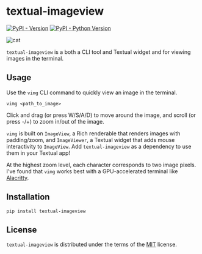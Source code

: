 # textual-imageview

[![PyPI - Version](https://img.shields.io/pypi/v/textual-imageview.svg)](https://pypi.org/project/textual-imageview)
[![PyPI - Python Version](https://img.shields.io/pypi/pyversions/textual-imageview.svg)](https://pypi.org/project/textual-imageview)

![cat](https://user-images.githubusercontent.com/43352940/210931390-ad1f47fc-2340-435e-8851-234b5fa96d0f.gif)

`textual-imageview` is a both a CLI tool and Textual widget and for viewing images in the
terminal.

## Usage
Use the `vimg` CLI command to quickly view an image in the terminal.

```console
vimg <path_to_image>
```

Click and drag (or press W/S/A/D) to move around the image, and scroll (or press -/+) to zoom in/out of the image.

`vimg` is built on `ImageView`, a Rich renderable that renders images with padding/zoom, and `ImageViewer`, a Textual widget that adds mouse interactivity to `ImageView`. Add `textual-imageview` as a dependency to use them in your Textual app!

At the highest zoom level, each character corresponds to two image pixels. I've found that `vimg` works best with a GPU-accelerated terminal like [Alacritty](https://github.com/alacritty/alacritty).

## Installation
```console
pip install textual-imageview
```

## License

`textual-imageview` is distributed under the terms of the [MIT](https://spdx.org/licenses/MIT.html) license.
